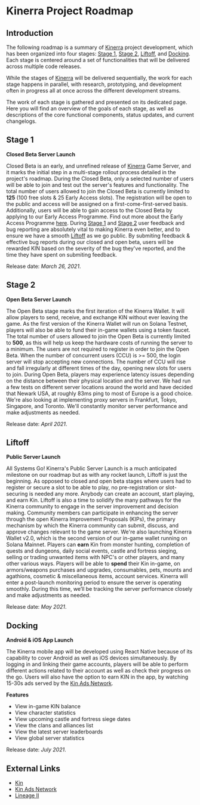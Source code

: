 # Kinerra Project Roadmap

## Introduction

The following roadmap is a summary of [Kinerra](https://kinerra.net) project development, which has been organized into four stages: [Stage 1](#stage-1), [Stage 2](#stage-2), [Liftoff](#liftoff), and [Docking](#docking). Each stage is centered around a set of functionalities that will be delivered across multiple code releases.

While the stages of [Kinerra](https://kinerra.net) will be delivered sequentially, the work for each stage happens in parallel, with research, prototyping, and development often in progress all at once across the different development streams.

The work of each stage is gathered and presented on its dedicated page. Here you will find an overview of the goals of each stage, as well as descriptions of the core functional components, status updates, and current changelogs.

## Stage 1

**Closed Beta Server Launch**

Closed Beta is an early, and unrefined release of [Kinerra](https://kinerra.net) Game Server, and it marks the initial step in a multi-stage rollout process detailed in the project's roadmap. During the Closed Beta, only a selected number of users will be able to join and test out the server's features and functionality. The total number of users allowed to join the Closed Beta is currently limited to **125** (100 free slots & 25 Early Access slots). The registration will be open to the public and access will be assigned on a first-come-first-served basis. Additionally, users will be able to gain access to the Closed Beta by applying to our Early Access Programme. Find out more about the Early Access Programme [here](https://github.com/project-kinerra/early-access-programme).
During [Stage 1](#stage-1) and [Stage 2](#stage-2) user feedback and bug reporting are absolutely vital to making Kinerra even better, and to ensure we have a smooth [Liftoff](#liftoff) as we go public. By submiting feedback & effective bug reports during our closed and open beta, users will be rewarded KIN based on the severity of the bug they've reported, and the time they have spent on submiting feedback.

Release date: *March 26, 2021*.

## Stage 2

**Open Beta Server Launch**

The Open Beta stage marks the first iteration of the Kinerra Wallet. It will allow players to send, receive, and exchange KIN without ever leaving the game. As the first version of the Kinerra Wallet will run on Solana Testnet, players will also be able to fund their in-game wallets using a token faucet. The total number of users allowed to join the Open Beta is currently limited to **500**, as this will help us keep the hardware costs of running the server to a minimum. The users are not required to register in order to join the Open Beta. When the number of concurrent users (CCU) is >= 500, the login server will stop accepting new connections. The number of CCU will rise and fall irregularly at different times of the day, opening new slots for users to join. During Open Beta, players may experience latency issues depending on the distance between their physical location and the server. We had run a few tests on different server locations around the world and have decided that Newark USA, at roughly 83ms ping to most of Europe is a good choice. We're also looking at implementing proxy servers in Frankfurt, Tokyo, Singapore, and Toronto. We'll constantly monitor server performance and make adjustments as needed.

Release date: *April 2021*.

## Liftoff

**Public Server Launch**

All Systems Go! Kinerra's Public Server Launch is a much anticipated milestone on our roadmap but as with any rocket launch, Liftoff is just the beginning. As opposed to closed and open beta stages where users had to register or secure a slot to be able to play, no pre-registration or slot-securing is needed any more. Anybody can create an account, start playing, and earn Kin. Liftoff is also a time to solidify the many pathways for the Kinerra community to engage in the server improvement and decision making. Community members can participate in enhancing the server through the open Kinerra Improvement Proposals (KIPs), the primary mechanism by which the Kinerra community can submit, discuss, and approve changes relevant to the game server. We're also launching Kinerra Wallet v2.0, which is the second version of our in-game wallet running on Solana Mainnet. Players can **earn** Kin from monster hunting, completion of quests and dungeons, daily social events, castle and fortress sieging, selling or trading unwanted items with NPC's or other players, and many other various ways. Players will be able to **spend** their Kin in-game, on armors/weapons purchases and upgrades, consumables, pets, mounts and agathions, cosmetic & miscellaneous items, account services. Kinerra will enter a post-launch monitoring period to ensure the server is operating smoothly. During this time, we’ll be tracking the server performance closely and make adjustments as needed.

Release date: *May 2021*.

## Docking

**Android & iOS App Launch**

The Kinerra mobile app will be developed using React Native because of its capability to cover Android as well as iOS devices simultaneously. By logging in and linking their game accounts, players will be able to perform different actions related to their account as well as check their progress on the go. Users will also have the option to earn KIN in the app, by watching 15-30s ads served by the [Kin Ads Network](https://www.kinads.org).

**Features**

- View in-game KIN balance
- View character statistics
- View upcoming castle and fortress siege dates
- View the clans and alliances list 
- View the latest server leaderboards
- View global server statistics

Release date: *July 2021*.

## External Links

- [Kin](https://kin.org)
- [Kin Ads Network](https://www.kinads.org)
- [Lineage II](https://en.wikipedia.org/wiki/Lineage_II)
